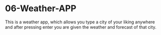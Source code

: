 # 06-Weather-APP
This is a weather app, which allows you type a city of your liking anywhere and after pressing enter you are given the weather and forecast of that city.
